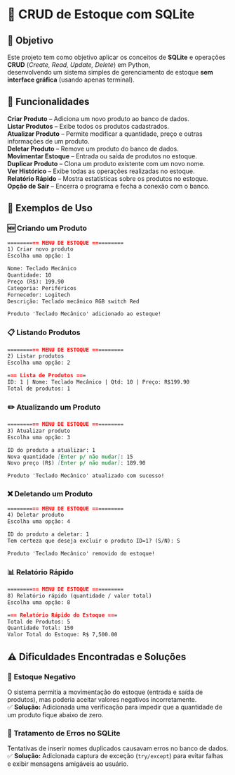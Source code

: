 
# 📌 CRUD de Estoque com SQLite  

## 🎯 Objetivo  
Este projeto tem como objetivo aplicar os conceitos de **SQLite** e operações **CRUD** (*Create, Read, Update, Delete*) em Python,  
desenvolvendo um sistema simples de gerenciamento de estoque **sem interface gráfica** (usando apenas terminal).



## 🚀 Funcionalidades  

**Criar Produto** – Adiciona um novo produto ao banco de dados.  
**Listar Produtos** – Exibe todos os produtos cadastrados.  
**Atualizar Produto** – Permite modificar a quantidade, preço e outras informações de um produto.  
**Deletar Produto** – Remove um produto do banco de dados.  
**Movimentar Estoque** – Entrada ou saída de produtos no estoque.  
**Duplicar Produto** – Clona um produto existente com um novo nome.  
**Ver Histórico** – Exibe todas as operações realizadas no estoque.  
**Relatório Rápido** – Mostra estatísticas sobre os produtos no estoque.  
**Opção de Sair** – Encerra o programa e fecha a conexão com o banco.  


## 📝 Exemplos de Uso  

### 🆕 Criando um Produto  
```md
========== MENU DE ESTOQUE ==========
1) Criar novo produto
Escolha uma opção: 1

Nome: Teclado Mecânico
Quantidade: 10
Preço (R$): 199.90
Categoria: Periféricos
Fornecedor: Logitech
Descrição: Teclado mecânico RGB switch Red

Produto 'Teclado Mecânico' adicionado ao estoque!
```

### 📋 Listando Produtos  
```md
========== MENU DE ESTOQUE ==========
2) Listar produtos
Escolha uma opção: 2

=== Lista de Produtos ===
ID: 1 | Nome: Teclado Mecânico | Qtd: 10 | Preço: R$199.90
Total de produtos: 1
```

### ✏️ Atualizando um Produto  
```md
========== MENU DE ESTOQUE ==========
3) Atualizar produto
Escolha uma opção: 3

ID do produto a atualizar: 1
Nova quantidade [Enter p/ não mudar]: 15
Novo preço (R$) [Enter p/ não mudar]: 189.90

Produto 'Teclado Mecânico' atualizado com sucesso!
```

### ❌ Deletando um Produto  
```md
========== MENU DE ESTOQUE ==========
4) Deletar produto
Escolha uma opção: 4

ID do produto a deletar: 1
Tem certeza que deseja excluir o produto ID=1? (S/N): S

Produto 'Teclado Mecânico' removido do estoque!
```

### 📊 Relatório Rápido  
```md
========== MENU DE ESTOQUE ==========
8) Relatório rápido (quantidade / valor total)
Escolha uma opção: 8

=== Relatório Rápido do Estoque ===
Total de Produtos: 5
Quantidade Total: 150
Valor Total do Estoque: R$ 7,500.00
```



## ⚠️ Dificuldades Encontradas e Soluções  


### 🔹 **Estoque Negativo**  
O sistema permitia a movimentação do estoque (entrada e saída de produtos), mas poderia aceitar valores negativos incorretamente.  
✅ **Solução:** Adicionada uma verificação para impedir que a quantidade de um produto fique abaixo de zero.  

### 🔹 **Tratamento de Erros no SQLite**  
Tentativas de inserir nomes duplicados causavam erros no banco de dados.  
✅ **Solução:** Adicionada captura de exceção (`try/except`) para evitar falhas e exibir mensagens amigáveis ao usuário.  



